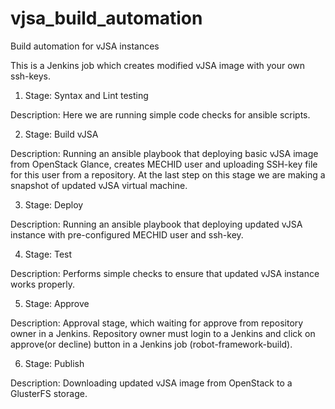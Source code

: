 # vjsa_build_automation
Build automation for vJSA instances

This is a Jenkins job which creates modified vJSA image with your own ssh-keys.

1. Stage: Syntax and Lint testing

Description:
Here we are running simple code checks for ansible scripts.

2. Stage: Build vJSA

Description:
Running an ansible playbook that deploying basic vJSA image from OpenStack Glance, creates MECHID user and uploading SSH-key file for this user from a repository.
At the last step on this stage we are making a snapshot of updated vJSA virtual machine.


3. Stage: Deploy

Description:
Running an ansible playbook that deploying updated vJSA instance with pre-configured MECHID user and ssh-key.


4. Stage: Test

Description:
Performs simple checks to ensure that updated vJSA instance works properly.

5. Stage: Approve

Description:
Approval stage, which waiting for approve from repository owner in a Jenkins.
Repository owner must login to a Jenkins and click on approve(or decline) button in a Jenkins job (robot-framework-build).

6. Stage: Publish

Description:
Downloading updated vJSA image from OpenStack to a GlusterFS storage.
